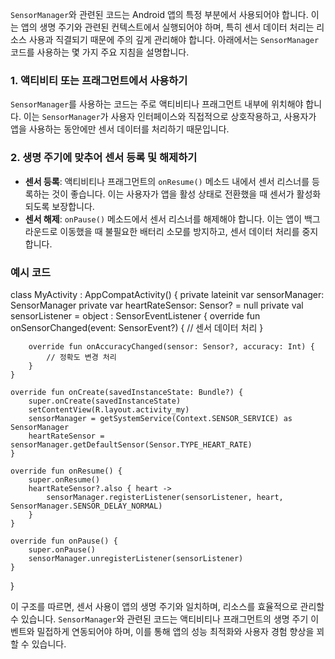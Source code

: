 `SensorManager`와 관련된 코드는 Android 앱의 특정 부분에서 사용되어야 합니다. 이는 앱의 생명 주기와 관련된 컨텍스트에서 실행되어야 하며, 특히 센서 데이터 처리는 리소스 사용과 직결되기 때문에 주의 깊게 관리해야 합니다. 아래에서는 `SensorManager` 코드를 사용하는 몇 가지 주요 지침을 설명합니다.

### 1. 액티비티 또는 프래그먼트에서 사용하기

`SensorManager`를 사용하는 코드는 주로 액티비티나 프래그먼트 내부에 위치해야 합니다. 이는 `SensorManager`가 사용자 인터페이스와 직접적으로 상호작용하고, 사용자가 앱을 사용하는 동안에만 센서 데이터를 처리하기 때문입니다.

### 2. 생명 주기에 맞추어 센서 등록 및 해제하기

- **센서 등록**: 액티비티나 프래그먼트의 `onResume()` 메소드 내에서 센서 리스너를 등록하는 것이 좋습니다. 이는 사용자가 앱을 활성 상태로 전환했을 때 센서가 활성화되도록 보장합니다.
- **센서 해제**: `onPause()` 메소드에서 센서 리스너를 해제해야 합니다. 이는 앱이 백그라운드로 이동했을 때 불필요한 배터리 소모를 방지하고, 센서 데이터 처리를 중지합니다.

### 예시 코드

class MyActivity : AppCompatActivity() {
    private lateinit var sensorManager: SensorManager
    private var heartRateSensor: Sensor? = null
    private val sensorListener = object : SensorEventListener {
        override fun onSensorChanged(event: SensorEvent?) {
            // 센서 데이터 처리
        }

        override fun onAccuracyChanged(sensor: Sensor?, accuracy: Int) {
            // 정확도 변경 처리
        }
    }

    override fun onCreate(savedInstanceState: Bundle?) {
        super.onCreate(savedInstanceState)
        setContentView(R.layout.activity_my)
        sensorManager = getSystemService(Context.SENSOR_SERVICE) as SensorManager
        heartRateSensor = sensorManager.getDefaultSensor(Sensor.TYPE_HEART_RATE)
    }

    override fun onResume() {
        super.onResume()
        heartRateSensor?.also { heart ->
            sensorManager.registerListener(sensorListener, heart, SensorManager.SENSOR_DELAY_NORMAL)
        }
    }

    override fun onPause() {
        super.onPause()
        sensorManager.unregisterListener(sensorListener)
    }
}



이 구조를 따르면, 센서 사용이 앱의 생명 주기와 일치하며, 리소스를 효율적으로 관리할 수 있습니다. `SensorManager`와 관련된 코드는 액티비티나 프래그먼트의 생명 주기 이벤트와 밀접하게 연동되어야 하며, 이를 통해 앱의 성능 최적화와 사용자 경험 향상을 꾀할 수 있습니다.